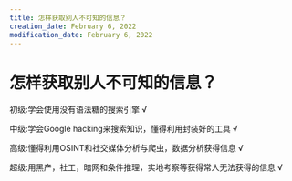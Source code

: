 ```yaml
---
title: 怎样获取别人不可知的信息？
creation_date: February 6, 2022
modification_date: February 6, 2022
---
```



# 怎样获取别人不可知的信息？

初级:学会使用没有语法糖的搜索引擎 √

中级:学会Google hacking来搜索知识，懂得利用封装好的工具 √

高级:懂得利用OSINT和社交媒体分析与爬虫，数据分析获得信息 √

超级:用黑产，社工，暗网和条件推理，实地考察等获得常人无法获得的信息 √

